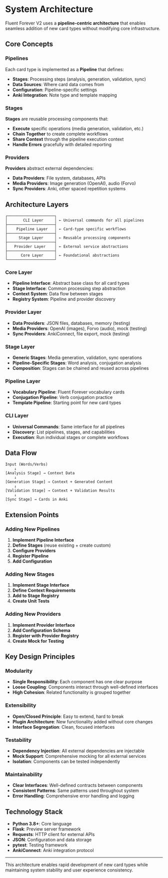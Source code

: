 # System Architecture

Fluent Forever V2 uses a **pipeline-centric architecture** that enables seamless addition of new card types without modifying core infrastructure.

## Core Concepts

### Pipelines
Each card type is implemented as a **Pipeline** that defines:
- **Stages**: Processing steps (analysis, generation, validation, sync)
- **Data Sources**: Where card data comes from
- **Configuration**: Pipeline-specific settings
- **Anki Integration**: Note type and template mapping

### Stages
**Stages** are reusable processing components that:
- **Execute** specific operations (media generation, validation, etc.)
- **Chain Together** to create complete workflows
- **Share Context** through the pipeline execution context
- **Handle Errors** gracefully with detailed reporting

### Providers
**Providers** abstract external dependencies:
- **Data Providers**: File system, databases, APIs
- **Media Providers**: Image generation (OpenAI), audio (Forvo)
- **Sync Providers**: Anki, other spaced repetition systems

## Architecture Layers

```
┌─────────────────────┐
│       CLI Layer     │ ← Universal commands for all pipelines
├─────────────────────┤
│    Pipeline Layer   │ ← Card-type specific workflows
├─────────────────────┤
│     Stage Layer     │ ← Reusable processing components
├─────────────────────┤
│   Provider Layer    │ ← External service abstractions
├─────────────────────┤
│      Core Layer     │ ← Foundational abstractions
└─────────────────────┘
```

### Core Layer
- **Pipeline Interface**: Abstract base class for all card types
- **Stage Interface**: Common processing step abstraction
- **Context System**: Data flow between stages
- **Registry System**: Pipeline and provider discovery

### Provider Layer
- **Data Providers**: JSON files, databases, memory (testing)
- **Media Providers**: OpenAI (images), Forvo (audio), mock (testing)
- **Sync Providers**: AnkiConnect, file export, mock (testing)

### Stage Layer
- **Generic Stages**: Media generation, validation, sync operations
- **Pipeline-Specific Stages**: Word analysis, conjugation analysis
- **Composition**: Stages can be chained and reused across pipelines

### Pipeline Layer
- **Vocabulary Pipeline**: Fluent Forever vocabulary cards
- **Conjugation Pipeline**: Verb conjugation practice
- **Template Pipeline**: Starting point for new card types

### CLI Layer
- **Universal Commands**: Same interface for all pipelines
- **Discovery**: List pipelines, stages, and capabilities
- **Execution**: Run individual stages or complete workflows

## Data Flow

```
Input (Words/Verbs)
    ↓
[Analysis Stage] → Context Data
    ↓
[Generation Stage] → Context + Generated Content
    ↓
[Validation Stage] → Context + Validation Results
    ↓
[Sync Stage] → Cards in Anki
```

## Extension Points

### Adding New Pipelines
1. **Implement Pipeline Interface**
2. **Define Stages** (reuse existing + create custom)
3. **Configure Providers**
4. **Register Pipeline**
5. **Add Configuration**

### Adding New Stages
1. **Implement Stage Interface**
2. **Define Context Requirements**
3. **Add to Stage Registry**
4. **Create Unit Tests**

### Adding New Providers
1. **Implement Provider Interface**
2. **Add Configuration Schema**
3. **Register with Provider Registry**
4. **Create Mock for Testing**

## Key Design Principles

### Modularity
- **Single Responsibility**: Each component has one clear purpose
- **Loose Coupling**: Components interact through well-defined interfaces
- **High Cohesion**: Related functionality is grouped together

### Extensibility
- **Open/Closed Principle**: Easy to extend, hard to break
- **Plugin Architecture**: New functionality added without core changes
- **Interface Segregation**: Clean, focused interfaces

### Testability
- **Dependency Injection**: All external dependencies are injectable
- **Mock Support**: Comprehensive mocking for all external services
- **Isolation**: Components can be tested independently

### Maintainability
- **Clear Interfaces**: Well-defined contracts between components
- **Consistent Patterns**: Same patterns used throughout system
- **Error Handling**: Comprehensive error handling and logging

## Technology Stack

- **Python 3.8+**: Core language
- **Flask**: Preview server framework
- **Requests**: HTTP client for external APIs
- **JSON**: Configuration and data storage
- **pytest**: Testing framework
- **AnkiConnect**: Anki integration protocol

---

This architecture enables rapid development of new card types while maintaining system stability and user experience consistency.
